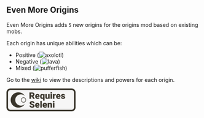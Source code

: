 ## Even More Origins

Even More Origins adds `5` new origins for the origins mod based on existing mobs.

Each origin has unique abilities which can be:
- Positive (<img src="https://static.wikia.nocookie.net/minecraft_gamepedia/images/c/c3/Bucket_of_Axolotl_JE1_BE1.png" alt="axolotl" width="16" height="16" />)
- Negative (<img src="https://static.wikia.nocookie.net/minecraft_gamepedia/images/7/74/Lava_Bucket_JE2_BE2.png" alt="lava" width="16" height="16" />)
- Mixed (<img src="https://static.wikia.nocookie.net/minecraft_gamepedia/images/2/26/Bucket_of_Pufferfish_JE2_BE2.png" alt="pufferfish" width="16" height="16" />)

Go to the [wiki](https://github.com/CoutteauSam/Even-More-Origins/wiki) to view the descriptions and powers for each origin.

<p><strong><a href="https://www.curseforge.com/minecraft/mc-mods/seleni"><img src="https://raw.githubusercontent.com/CoutteauSam/Seleni/main/extra/seleni_badge.png" alt="Requires Seleni" width="180" height="60" /></a> </strong></p>
